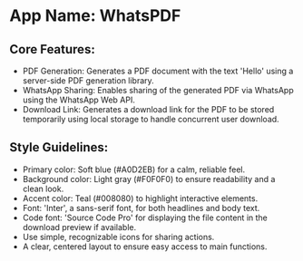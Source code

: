 # **App Name**: WhatsPDF

## Core Features:

- PDF Generation: Generates a PDF document with the text 'Hello' using a server-side PDF generation library.
- WhatsApp Sharing: Enables sharing of the generated PDF via WhatsApp using the WhatsApp Web API.
- Download Link: Generates a download link for the PDF to be stored temporarily using local storage to handle concurrent user download.

## Style Guidelines:

- Primary color: Soft blue (#A0D2EB) for a calm, reliable feel.
- Background color: Light gray (#F0F0F0) to ensure readability and a clean look.
- Accent color: Teal (#008080) to highlight interactive elements.
- Font: 'Inter', a sans-serif font, for both headlines and body text.
- Code font: 'Source Code Pro' for displaying the file content in the download preview if available.
- Use simple, recognizable icons for sharing actions.
- A clear, centered layout to ensure easy access to main functions.
